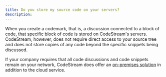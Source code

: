 ```yaml
---
title: Do you store my source code on your servers?
description:
---
```

When you create a codemark, that is, a discussion connected to a block of code,
that specific block of code is stored on CodeStream's servers. CodeStream,
however, does not require direct access to your source tree and does not store
copies of any code beyond the specific snippets being discussed.

If your company requires that all code discussions and code snippets remain on
your network, CodeStream does offer an [on-premises
solution](https://github.com/TeamCodeStream/onprem-install/wiki) in addition to
the cloud service.
